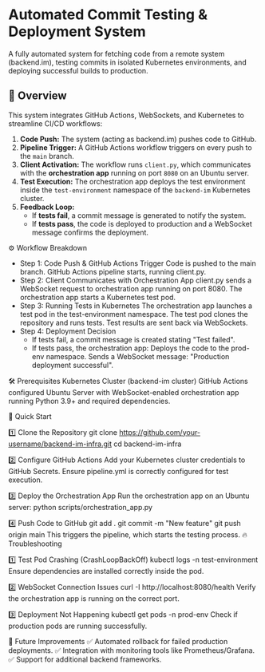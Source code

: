 # Automated Commit Testing & Deployment System

A fully automated system for fetching code from a remote system (backend.im), testing commits in isolated Kubernetes environments, and deploying successful builds to production.

## 📌 Overview

This system integrates GitHub Actions, WebSockets, and Kubernetes to streamline CI/CD workflows:

1. **Code Push:** The system (acting as backend.im) pushes code to GitHub.
2. **Pipeline Trigger:** A GitHub Actions workflow triggers on every push to the `main` branch.
3. **Client Activation:** The workflow runs `client.py`, which communicates with the **orchestration app** running on port `8080` on an Ubuntu server.
4. **Test Execution:** The orchestration app deploys the test environment inside the `test-environment` namespace of the `backend-im` Kubernetes cluster.
5. **Feedback Loop:**
   - If **tests fail**, a commit message is generated to notify the system.
   - If **tests pass**, the code is deployed to production and a WebSocket message confirms the deployment.


⚙️ Workflow Breakdown
- Step 1: Code Push & GitHub Actions Trigger
Code is pushed to the main branch.
GitHub Actions pipeline starts, running client.py.
- Step 2: Client Communicates with Orchestration App
client.py sends a WebSocket request to orchestration app running on port 8080.
The orchestration app starts a Kubernetes test pod.
- Step 3: Running Tests in Kubernetes
The orchestration app launches a test pod in the test-environment namespace.
The test pod clones the repository and runs tests.
Test results are sent back via WebSockets.
- Step 4: Deployment Decision
    - If tests fail, a commit message is created stating "Test failed".
    - If tests pass, the orchestration app:
Deploys the code to the prod-env namespace.
Sends a WebSocket message: "Production deployment successful".

🛠 Prerequisites
Kubernetes Cluster (backend-im cluster)
GitHub Actions configured
Ubuntu Server with WebSocket-enabled orchestration app running
Python 3.9+ and required dependencies.

🚀 Quick Start

1️⃣ Clone the Repository
git clone https://github.com/your-username/backend-im-infra.git
cd backend-im-infra

2️⃣ Configure GitHub Actions
Add your Kubernetes cluster credentials to GitHub Secrets.
Ensure pipeline.yml is correctly configured for test execution.

3️⃣ Deploy the Orchestration App
Run the orchestration app on an Ubuntu server:
python scripts/orchestration_app.py

4️⃣ Push Code to GitHub
git add .
git commit -m "New feature"
git push origin main
This triggers the pipeline, which starts the testing process.
🔥 Troubleshooting

1️⃣ Test Pod Crashing (CrashLoopBackOff)
kubectl logs <test-pod-name> -n test-environment
Ensure dependencies are installed correctly inside the pod.

2️⃣ WebSocket Connection Issues
curl -I http://localhost:8080/health
Verify the orchestration app is running on the correct port.

3️⃣ Deployment Not Happening
kubectl get pods -n prod-env
Check if production pods are running successfully.

🎯 Future Improvements
✅ Automated rollback for failed production deployments.
✅ Integration with monitoring tools like Prometheus/Grafana.
✅ Support for additional backend frameworks.
